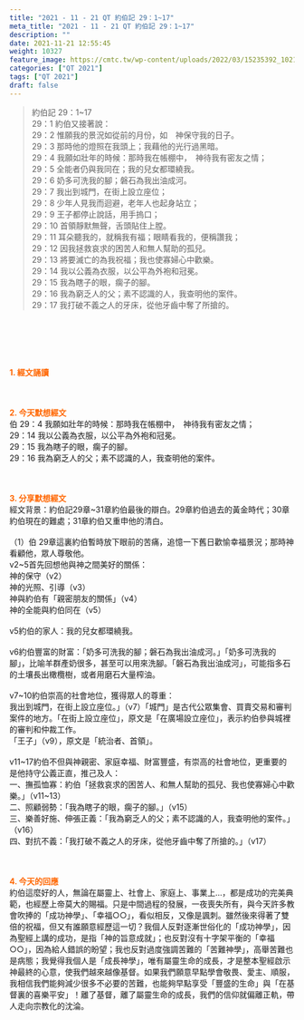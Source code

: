 ```yaml
---
title: "2021 - 11 - 21 QT 約伯記 29：1~17"
meta_title: "2021 - 11 - 21 QT 約伯記 29：1~17"
description: ""
date: 2021-11-21 12:55:45
weight: 10327
feature_image: https://cmtc.tw/wp-content/uploads/2022/03/15235392_10211799862337740_180693556567566654_o-1.webp
categories: ["QT 2021"]
tags: ["QT 2021"]
draft: false
---
```


<blockquote>約伯記 29：1~17<br />
29：1 約伯又接著說：<br />
29：2 惟願我的景況如從前的月份，如　神保守我的日子。<br />
29：3 那時他的燈照在我頭上；我藉他的光行過黑暗。<br />
29：4 我願如壯年的時候：那時我在帳棚中，　神待我有密友之情；<br />
29：5 全能者仍與我同在；我的兒女都環繞我。<br />
29：6 奶多可洗我的腳；磐石為我出油成河。<br />
29：7 我出到城門，在街上設立座位；<br />
29：8 少年人見我而迴避，老年人也起身站立；<br />
29：9 王子都停止說話，用手摀口；<br />
29：10 首領靜默無聲，舌頭貼住上膛。<br />
29：11 耳朵聽我的，就稱我有福；眼睛看我的，便稱讚我；<br />
29：12 因我拯救哀求的困苦人和無人幫助的孤兒。<br />
29：13 將要滅亡的為我祝福；我也使寡婦心中歡樂。<br />
29：14 我以公義為衣服，以公平為外袍和冠冕。<br />
29：15 我為瞎子的眼，瘸子的腳。<br />
29：16 我為窮乏人的父；素不認識的人，我查明他的案件。<br />
29：17 我打破不義之人的牙床，從他牙齒中奪了所搶的。</blockquote><br />
&nbsp;<br />
<br />
&nbsp;<br />
<br />
<span style="color: #ff6600;"><strong>1. </strong><strong>經文誦讀</strong></span><br />
<br />
<span style="color: #ff6600;"><strong> </strong></span><br />
<br />
<span style="color: #ff6600;"><strong>2. 今天默想</strong><strong>經文<br />
</strong></span>伯 29：4 我願如壯年的時候：那時我在帳棚中，　神待我有密友之情；<br />
29：14 我以公義為衣服，以公平為外袍和冠冕。<br />
29：15 我為瞎子的眼，瘸子的腳。<br />
29：16 我為窮乏人的父；素不認識的人，我查明他的案件。<br />
<br />
&nbsp;<br />
<br />
<span style="color: #ff6600;"><strong>3. 分享默想經文<br />
</strong></span>經文背景：約伯記29章~31章約伯最後的辯白。29章約伯過去的黃金時代；30章約伯現在的難處；31章約伯又重申他的清白。<br />
<br />
（1）伯 29章這裏約伯暫時放下眼前的苦痛，追憶一下舊日歡愉幸福景況；那時神看顧他，眾人尊敬他。<br />
v2~5首先回想他與神之間美好的關係：<br />
神的保守（v2）<br />
神的光照、引導（v3）<br />
神與約伯有「親密朋友的關係」（v4）<br />
神的全能與約伯同在（v5）<br />
<br />
v5約伯的家人：我的兒女都環繞我。<br />
<br />
v6約伯豐富的財富：「奶多可洗我的腳；磐石為我出油成河。」「奶多可洗我的腳」，比喻羊群產奶很多，甚至可以用來洗腳。「磐石為我出油成河」，可能指多石的土壤長出橄欖樹，或者用磨石大量榨油。<br />
<br />
v7~10約伯崇高的社會地位，獲得眾人的尊重：<br />
我出到城門，在街上設立座位。」（v7）「城門」是古代公眾集會、買賣交易和審判案件的地方。「在街上設立座位」，原文是「在廣場設立座位」，表示約伯參與城裡的審判和仲裁工作。<br />
「王子」（v9），原文是「統治者、首領」。<br />
<br />
v11~17約伯不但與神親密、家庭幸福、財富豐盛，有崇高的社會地位，更重要的是他持守公義正直，推己及人：<br />
一、撫孤恤寡：約伯「拯救哀求的困苦人、和無人幫助的孤兒、我也使寡婦心中歡樂。」（v11~13）<br />
二、照顧弱勢：「我為瞎子的眼，瘸子的腳。」（v15）<br />
三、樂善好施、伸張正義：「我為窮乏人的父；素不認識的人，我查明他的案件。」（v16）<br />
四、對抗不義：「我打破不義之人的牙床，從他牙齒中奪了所搶的。」（v17）<br />
<br />
&nbsp;<br />
<br />
<span style="color: #ff6600;"><strong>4. 今天的回應<br />
</strong></span>約伯這麼好的人，無論在屬靈上、社會上、家庭上、事業上…，都是成功的完美典範，也經歷上帝莫大的賜福。只是中間過程的發展，一夜喪失所有，與今天許多教會吹捧的「成功神學」、「幸福○○」，看似相反，又像是諷刺。雖然後來得著了雙倍的祝福，但又有誰願意經歷這一切？我個人反對逐漸世俗化的「成功神學」，因為聖經上講的成功，是指「神的旨意成就」；也反對沒有十字架平衡的「幸福○○」，因為給人錯誤的盼望；我也反對過度強調苦難的「苦難神學」，高舉苦難也是病態；我覺得我個人是「成長神學」，唯有屬靈生命的成長，才是整本聖經啟示神最終的心意，使我們越來越像基督。如果我們願意早點學會敬畏、愛主、順服，我相信我們能夠減少很多不必要的苦難，也能夠早點享受「豐盛的生命」與「在基督裏的喜樂平安」！離了基督，離了屬靈生命的成長，我們的信仰就偏離正軌，帶人走向宗教化的沈淪。<br />
<br />
&nbsp;
        